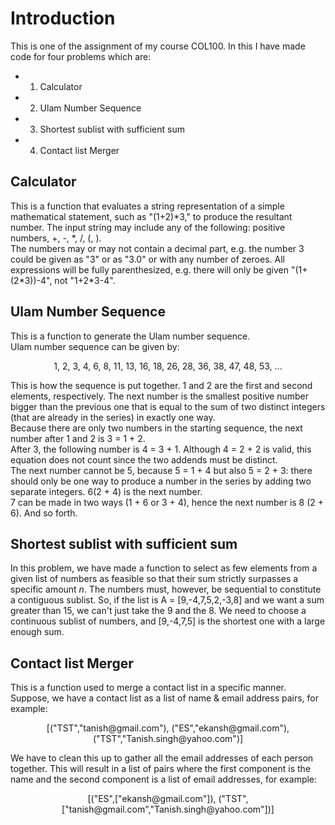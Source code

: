 # Introduction
This is one of the assignment of my course COL100. In this I have made code for four problems which are:
* 1. Calculator
* 2. Ulam Number Sequence
* 3. Shortest sublist with sufficient sum
* 4. Contact list Merger

## Calculator
This is a function that evaluates a string representation of a simple mathematical statement, such as "(1+2)\*3," to produce the resultant number.
The input string may include any of the following: positive numbers, +, -, \*, /, (, ). </br>
The numbers may or may not contain a decimal part, e.g. the number 3 could be given as "3" or as "3.0" or with any number of zeroes. All expressions will be fully parenthesized, e.g. there will only be given "(1+(2\*3))-4", not "1+2\*3-4".

## Ulam Number Sequence
This is a function to generate the Ulam number sequence. </br>
Ulam number sequence can be given by: </br>
<p align="center">
   1, 2, 3, 4, 6, 8, 11, 13, 16, 18, 26, 28, 36, 38, 47, 48, 53, ... 
</p>
This is how the sequence is put together. 1 and 2 are the first and second elements, respectively. The next number is the smallest positive number bigger than the previous one that is equal to the sum of two distinct integers (that are already in the series) in exactly one way. </br>
Because there are only two numbers in the starting sequence, the next number after 1 and 2 is 3 = 1 + 2. </br>
After 3, the following number is 4 = 3 + 1. Although 4 = 2 + 2 is valid, this equation does not count since the two addends must be distinct. </br>
The next number cannot be 5, because 5 = 1 + 4 but also 5 = 2 + 3: there should only be one way to produce a number in the series by adding two separate integers. 6(2 + 4) is the next number. </br>
7 can be made in two ways (1 + 6 or 3 + 4), hence the next number is 8 (2 + 6). And so forth.

## Shortest sublist with sufficient sum
In this problem, we have made a function to select as few elements from a given list of numbers as feasible so that their sum strictly surpasses a specific amount *n*.
The numbers must, however, be sequential to constitute a contiguous sublist. So, if the list is A = [9,-4,7,5,2,-3,8] and we want a sum greater than 15, we can't just take the 9 and the 8. We need to choose a continuous sublist of numbers, and [9,-4,7,5] is the shortest one with a large enough sum.

## Contact list Merger
This is a function used to merge a contact list in a specific manner.
Suppose, we have a contact list as a list of name & email address pairs, for example:
<p align="center">
[("TST","tanish@gmail.com"), ("ES","ekansh@gmail.com"), ("TST","Tanish.singh@yahoo.com")]
</p>
We have to clean this up to gather all the email addresses of each person together. This will
result in a list of pairs where the first component is the name and the second component is a
list of email addresses, for example:
<p align="center">
[("ES",["ekansh@gmail.com"]), ("TST",["tanish@gmail.com","Tanish.singh@yahoo.com"])]
</p>
